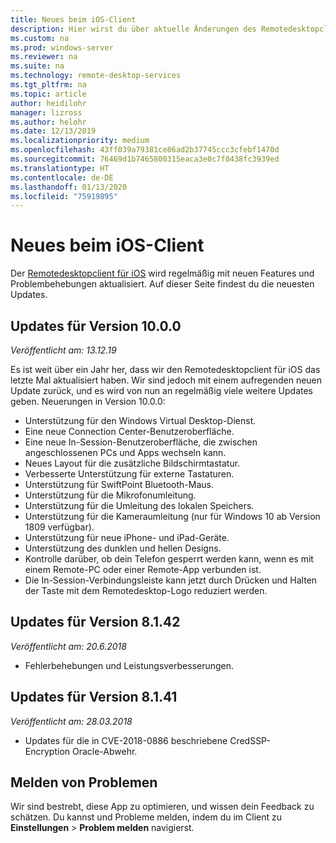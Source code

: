 ```yaml
---
title: Neues beim iOS-Client
description: Hier wirst du über aktuelle Änderungen des Remotedesktopclients für iOS informiert.
ms.custom: na
ms.prod: windows-server
ms.reviewer: na
ms.suite: na
ms.technology: remote-desktop-services
ms.tgt_pltfrm: na
ms.topic: article
author: heidilohr
manager: lizross
ms.author: helohr
ms.date: 12/13/2019
ms.localizationpriority: medium
ms.openlocfilehash: 43ff039a79381ce86ad2b37745ccc3cfebf1470d
ms.sourcegitcommit: 76469d1b7465800315eaca3e0c7f0438fc3939ed
ms.translationtype: HT
ms.contentlocale: de-DE
ms.lasthandoff: 01/13/2020
ms.locfileid: "75919895"
---
```

# <a name="whats-new-in-the-ios-client"></a>Neues beim iOS-Client

Der [Remotedesktopclient für iOS](remote-desktop-ios.md) wird regelmäßig mit neuen Features und Problembehebungen aktualisiert. Auf dieser Seite findest du die neuesten Updates.

## <a name="updates-for-version-1000"></a>Updates für Version 10.0.0

*Veröffentlicht am: 13.12.19*

Es ist weit über ein Jahr her, dass wir den Remotedesktopclient für iOS das letzte Mal aktualisiert haben. Wir sind jedoch mit einem aufregenden neuen Update zurück, und es wird von nun an regelmäßig viele weitere Updates geben. Neuerungen in Version 10.0.0:

- Unterstützung für den Windows Virtual Desktop-Dienst.
- Eine neue Connection Center-Benutzeroberfläche.
- Eine neue In-Session-Benutzeroberfläche, die zwischen angeschlossenen PCs und Apps wechseln kann.
- Neues Layout für die zusätzliche Bildschirmtastatur.
- Verbesserte Unterstützung für externe Tastaturen.
- Unterstützung für SwiftPoint Bluetooth-Maus.
- Unterstützung für die Mikrofonumleitung.
- Unterstützung für die Umleitung des lokalen Speichers.
- Unterstützung für die Kameraumleitung (nur für Windows 10 ab Version 1809 verfügbar).
- Unterstützung für neue iPhone- und iPad-Geräte.
- Unterstützung des dunklen und hellen Designs.
- Kontrolle darüber, ob dein Telefon gesperrt werden kann, wenn es mit einem Remote-PC oder einer Remote-App verbunden ist.
- Die In-Session-Verbindungsleiste kann jetzt durch Drücken und Halten der Taste mit dem Remotedesktop-Logo reduziert werden.

## <a name="updates-for-version-8142"></a>Updates für Version 8.1.42

*Veröffentlicht am: 20.6.2018*

- Fehlerbehebungen und Leistungsverbesserungen.

## <a name="updates-for-version-8141"></a>Updates für Version 8.1.41

*Veröffentlicht am: 28.03.2018*

- Updates für die in CVE-2018-0886 beschriebene CredSSP-Encryption Oracle-Abwehr.

## <a name="how-to-report-issues"></a>Melden von Problemen

Wir sind bestrebt, diese App zu optimieren, und wissen dein Feedback zu schätzen. Du kannst und Probleme melden, indem du im Client zu **Einstellungen** > **Problem melden** navigierst.
